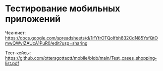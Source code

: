 # Тестирование мобильных приложений

Чек-лист: https://docs.google.com/spreadsheets/d/1ifYfrOTQoIfbh832CdN85YsfQtOmwQWvIZAUcA1PuR0/edit?usp=sharing

Тест-кейсы: https://github.com/ottersgottaott/mobile/blob/main/Test_cases_shopping-list.pdf
